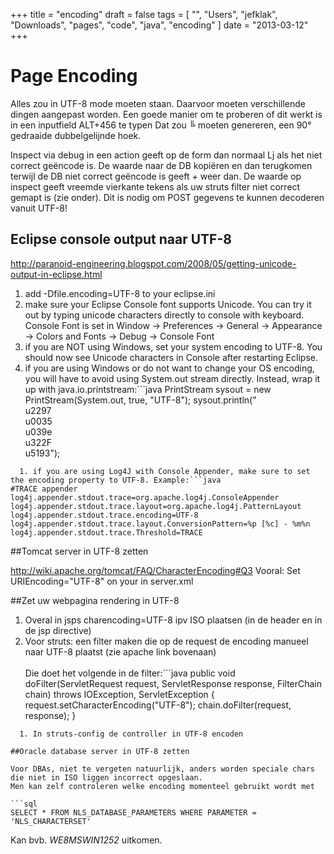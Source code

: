 +++
title = "encoding"
draft = false
tags = [
    "",
    "Users",
    "jefklak",
    "Downloads",
    "pages",
    "code",
    "java",
    "encoding"
]
date = "2013-03-12"
+++
# Page Encoding 

Alles zou in UTF-8 mode moeten staan. Daarvoor moeten verschillende dingen aangepast worden.
Een goede manier om te proberen of dit werkt is in een inputfield ALT+456 te typen
Dat zou *╚* moeten genereren, een 90° gedraaide dubbelgelijnde hoek. 

Inspect via debug in een action geeft op de form dan normaal ǈ als het niet correct geëncode is. 
De waarde naar de DB kopiëren en dan terugkomen terwijl de DB niet correct geëncode is geeft *+* weer dan.
De waarde op inspect geeft vreemde vierkante tekens als uw struts filter niet correct gemapt is (zie onder).
Dit is nodig om POST gegevens te kunnen decoderen vanuit UTF-8!

## Eclipse console output naar UTF-8 

http://paranoid-engineering.blogspot.com/2008/05/getting-unicode-output-in-eclipse.html

  1. add -Dfile.encoding=UTF-8 to your eclipse.ini
  2. make sure your Eclipse Console font supports Unicode. You can try it out by typing unicode characters directly to console with keyboard. Console Font is set in Window -> Preferences -> General -> Appearance -> Colors and Fonts -> Debug -> Console Font
  3. if you are NOT using Windows, set your system encoding to UTF-8. You should now see Unicode characters in Console after restarting Eclipse.
  4. if you are using Windows or do not want to change your OS encoding, you will have to avoid using System.out stream directly. Instead, wrap it up with java.io.printstream:```java
PrintStream sysout = new PrintStream(System.out, true, "UTF-8");
sysout.println("<br/>u2297<br/>u0035<br/>u039e<br/>u322F<br/>u5193");
```
  1. if you are using Log4J with Console Appender, make sure to set the encoding property to UTF-8. Example:```java
#TRACE appender
log4j.appender.stdout.trace=org.apache.log4j.ConsoleAppender
log4j.appender.stdout.trace.layout=org.apache.log4j.PatternLayout
log4j.appender.stdout.trace.encoding=UTF-8
log4j.appender.stdout.trace.layout.ConversionPattern=%p [%c] - %m%n
log4j.appender.stdout.trace.Threshold=TRACE
```

##Tomcat server in UTF-8 zetten

http://wiki.apache.org/tomcat/FAQ/CharacterEncoding#Q3
Vooral: 
Set URIEncoding="UTF-8" on your <Connector> in server.xml

##Zet uw webpagina rendering in UTF-8

  1. Overal in jsps charencoding=UTF-8 ipv ISO plaatsen (in de header en in de jsp directive)
  2. Voor struts: een filter maken die op de request de encoding manueel naar UTF-8 plaatst (zie apache link bovenaan)<br/><br/> Die doet het volgende in de filter:```java
	 public void doFilter(ServletRequest request, ServletResponse response, FilterChain chain) throws IOException,
				ServletException {
		  request.setCharacterEncoding("UTF-8");
		  chain.doFilter(request, response);
	 }
```
  1. In struts-config de controller in UTF-8 encoden

##Oracle database server in UTF-8 zetten

Voor DBAs, niet te vergeten natuurlijk, anders worden speciale chars die niet in ISO liggen incorrect opgeslaan.
Men kan zelf controleren welke encoding momenteel gebruikt wordt met

```sql
SELECT * FROM NLS_DATABASE_PARAMETERS WHERE PARAMETER = 'NLS_CHARACTERSET'
```

Kan bvb. *WE8MSWIN1252* uitkomen.

